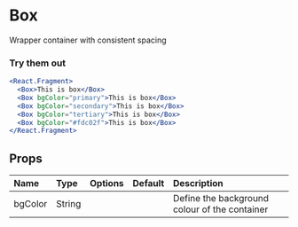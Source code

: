 # Box

Wrapper container with consistent spacing

### Try them out

```.jsx
<React.Fragment>
  <Box>This is box</Box>
  <Box bgColor="primary">This is box</Box>
  <Box bgColor="secondary">This is box</Box>
  <Box bgColor="tertiary">This is box</Box>
  <Box bgColor="#fdc02f">This is box</Box>
</React.Fragment>
```

## Props

| Name | Type | Options | Default | Description |
| :- | :- | :-: | :- | :- |
| bgColor | String |  |  | Define the background colour of the container |
